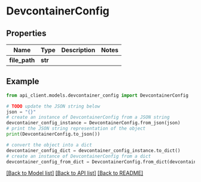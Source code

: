 # DevcontainerConfig


## Properties

Name | Type | Description | Notes
------------ | ------------- | ------------- | -------------
**file_path** | **str** |  | 

## Example

```python
from api_client.models.devcontainer_config import DevcontainerConfig

# TODO update the JSON string below
json = "{}"
# create an instance of DevcontainerConfig from a JSON string
devcontainer_config_instance = DevcontainerConfig.from_json(json)
# print the JSON string representation of the object
print(DevcontainerConfig.to_json())

# convert the object into a dict
devcontainer_config_dict = devcontainer_config_instance.to_dict()
# create an instance of DevcontainerConfig from a dict
devcontainer_config_from_dict = DevcontainerConfig.from_dict(devcontainer_config_dict)
```
[[Back to Model list]](../README.md#documentation-for-models) [[Back to API list]](../README.md#documentation-for-api-endpoints) [[Back to README]](../README.md)


